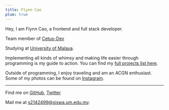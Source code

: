 ```yaml
---
title: Flynn Cao
plum: true
---
```


Hey, I am Flynn Cao, a frontend and full stack developer.

Team member of [Cetus-Dev](http://cetus-dev.site/)

Studying at [University of Malaya](https://www.um.edu.my/).

Implementing all kinds of whimsy and making life easier through programming is my guide to action. You can find my [full projects list here](/projects).

Outside of programming, I enjoy traveling and am an ACGN enthusiast. Some of my photos can be found on [Instagram](https://www.instagram.com/flynncao365).

---

Find me on [GitHub](https://github.com/flynncao), [Twitter](https://twitter.com/flynnchao99)

Mail me at [s2142499@siswa.um.edu.my](mailto:s2142499@siswa.um.edu.my).<br>
